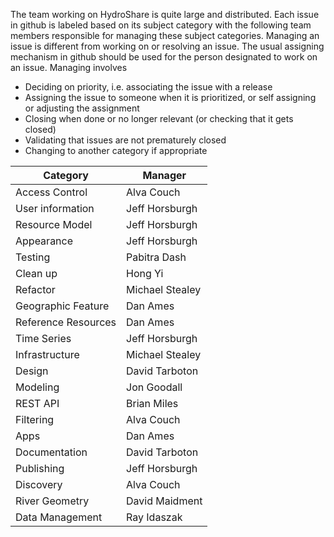 The team working on HydroShare is quite large and distributed. Each issue in github is labeled based on its subject category with the following team members responsible for managing these subject categories.  Managing an issue is different from working on or resolving an issue.  The usual assigning mechanism in github should be used for the person designated to work on an issue.  Managing involves

 * Deciding on priority, i.e. associating the issue with a release
 * Assigning the issue to someone when it is prioritized, or self assigning or adjusting the assignment
 * Closing when done or no longer relevant (or checking that it gets closed)
 * Validating that issues are not prematurely closed
 * Changing to another category if appropriate 

Category | Manager
---------| -------
Access Control | Alva Couch |
User information | Jeff Horsburgh |
Resource Model | Jeff Horsburgh |
Appearance | Jeff Horsburgh |
Testing | Pabitra Dash
Clean up | Hong Yi
Refactor | Michael Stealey
Geographic Feature | Dan Ames
Reference Resources | Dan Ames
Time Series | Jeff Horsburgh
Infrastructure | Michael Stealey
Design | David Tarboton
Modeling | Jon Goodall
REST API | Brian Miles
Filtering | Alva Couch
Apps | Dan Ames
Documentation | David Tarboton
Publishing | Jeff Horsburgh
Discovery | Alva Couch
River Geometry | David Maidment
Data Management | Ray Idaszak
